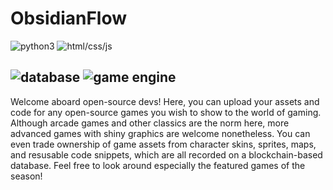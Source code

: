 # ObsidianFlow
![python3](https://img.shields.io/badge/language-python3-yellow%20?style=plastic&logo=appveyor)
![html/css/js](https://img.shields.io/badge/language-HTML/CSS/JS-orange?style=plastic&logo=appveyor)

![database](https://img.shields.io/badge/database-BigChainDB-indigo?style=for-the-badge&logo=appveyor)
![game engine](https://img.shields.io/badge/database-Ursina-darkgreen?style=for-the-badge&logo=appveyor)
----------------------------------------------------------------------------------------------------

Welcome aboard open-source devs! Here, you can upload your assets and code for any open-source games you wish to show to the world of gaming. Although arcade games and other classics are the norm here, more advanced games with shiny graphics are welcome nonetheless. You can even trade ownership of game assets from character skins, sprites, maps, and resusable code snippets, which are all recorded on a blockchain-based database. Feel free to look around especially the featured games of the season!

